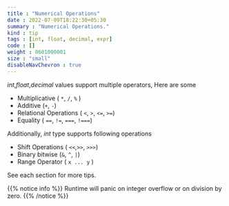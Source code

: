 ```yaml
---
title : "Numerical Operations"
date : 2022-07-09T18:22:30+05:30
summary : "Numerical Operations."
kind : tip 
tags : [int, float, decimal, expr]
code : [] 
weight : 0601000001 
size : "small" 
disableNavChevron : true      
---
```


*int*,*float*,*decimal* values support multiple operators, Here are some

* Multiplicative ( `*`, `/`, `%` )
* Additive (`+`, `-`)
* Relational Operations ( `<`, `>`, `<=`, `>=`)  
* Equality ( `==`, `!=`, `===`, `!===`)

Additionally, *int* type supports following operations

* Shift Operations ( `<<`,`>>`, `>>>`)
* Binary bitwise (`&`, `^`, `|`)
* Range Operator ( `x ... y` )
  
See each section for more tips.

{{% notice info %}}
Runtime will panic on integer overflow or on division by zero.
{{% /notice %}}
